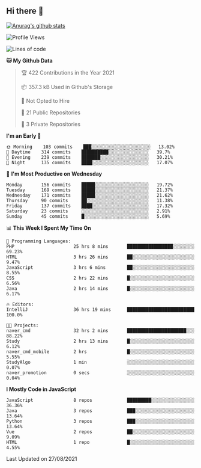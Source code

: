 ## Hi there 👋

[![Anurag's github stats](https://github-readme-stats.vercel.app/api?username=Songwonseok)](https://github.com/anuraghazra/github-readme-stats)



<!--START_SECTION:waka-->
![Profile Views](http://img.shields.io/badge/Profile%20Views-0-blue)

![Lines of code](https://img.shields.io/badge/From%20Hello%20World%20I%27ve%20Written-2.9%20million%20lines%20of%20code-blue)

**🐱 My Github Data** 

> 🏆 422 Contributions in the Year 2021
 > 
> 📦 357.3 kB Used in Github's Storage 
 > 
> 🚫 Not Opted to Hire
 > 
> 📜 21 Public Repositories 
 > 
> 🔑 3 Private Repositories  
 > 
**I'm an Early 🐤** 

```text
🌞 Morning    103 commits    ███░░░░░░░░░░░░░░░░░░░░░░   13.02% 
🌆 Daytime    314 commits    ██████████░░░░░░░░░░░░░░░   39.7% 
🌃 Evening    239 commits    ███████░░░░░░░░░░░░░░░░░░   30.21% 
🌙 Night      135 commits    ████░░░░░░░░░░░░░░░░░░░░░   17.07%

```
📅 **I'm Most Productive on Wednesday** 

```text
Monday       156 commits    █████░░░░░░░░░░░░░░░░░░░░   19.72% 
Tuesday      169 commits    █████░░░░░░░░░░░░░░░░░░░░   21.37% 
Wednesday    171 commits    █████░░░░░░░░░░░░░░░░░░░░   21.62% 
Thursday     90 commits     ██░░░░░░░░░░░░░░░░░░░░░░░   11.38% 
Friday       137 commits    ████░░░░░░░░░░░░░░░░░░░░░   17.32% 
Saturday     23 commits     ░░░░░░░░░░░░░░░░░░░░░░░░░   2.91% 
Sunday       45 commits     █░░░░░░░░░░░░░░░░░░░░░░░░   5.69%

```


📊 **This Week I Spent My Time On** 

```text
💬 Programming Languages: 
PHP                      25 hrs 8 mins       █████████████████░░░░░░░░   69.23% 
HTML                     3 hrs 26 mins       ██░░░░░░░░░░░░░░░░░░░░░░░   9.47% 
JavaScript               3 hrs 6 mins        ██░░░░░░░░░░░░░░░░░░░░░░░   8.55% 
CSS                      2 hrs 22 mins       █░░░░░░░░░░░░░░░░░░░░░░░░   6.56% 
Java                     2 hrs 14 mins       █░░░░░░░░░░░░░░░░░░░░░░░░   6.17%

🔥 Editors: 
IntelliJ                 36 hrs 19 mins      █████████████████████████   100.0%

🐱‍💻 Projects: 
naver_cmd                32 hrs 2 mins       ██████████████████████░░░   88.22% 
Study                    2 hrs 13 mins       █░░░░░░░░░░░░░░░░░░░░░░░░   6.12% 
naver_cmd_mobile         2 hrs               █░░░░░░░░░░░░░░░░░░░░░░░░   5.55% 
StudyAlgo                1 min               ░░░░░░░░░░░░░░░░░░░░░░░░░   0.07% 
naver_promotion          0 secs              ░░░░░░░░░░░░░░░░░░░░░░░░░   0.04%

```

**I Mostly Code in JavaScript** 

```text
JavaScript               8 repos             █████████░░░░░░░░░░░░░░░░   36.36% 
Java                     3 repos             ███░░░░░░░░░░░░░░░░░░░░░░   13.64% 
Python                   3 repos             ███░░░░░░░░░░░░░░░░░░░░░░   13.64% 
Vue                      2 repos             ██░░░░░░░░░░░░░░░░░░░░░░░   9.09% 
HTML                     1 repo              █░░░░░░░░░░░░░░░░░░░░░░░░   4.55%

```



 Last Updated on 27/08/2021
<!--END_SECTION:waka-->
